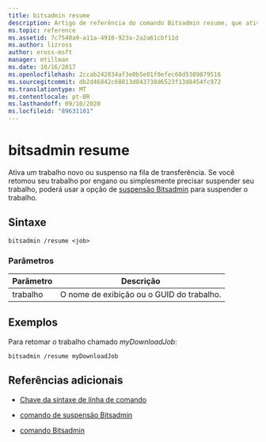 ```yaml
---
title: bitsadmin resume
description: Artigo de referência do comando Bitsadmin resume, que ativa um trabalho novo ou suspenso na fila de transferência.
ms.topic: reference
ms.assetid: 7c7540a9-a11a-4910-923a-2a2a61cbf11d
ms.author: lizross
author: eross-msft
manager: mtillman
ms.date: 10/16/2017
ms.openlocfilehash: 2ccab242034af3e0b5e01f0efec60d5309879516
ms.sourcegitcommit: db2d46842c68813d043738d6523f13d8454fc972
ms.translationtype: MT
ms.contentlocale: pt-BR
ms.lasthandoff: 09/10/2020
ms.locfileid: "89631101"
---
```

# <a name="bitsadmin-resume"></a>bitsadmin resume

Ativa um trabalho novo ou suspenso na fila de transferência. Se você retomou seu trabalho por engano ou simplesmente precisar suspender seu trabalho, poderá usar a opção de [suspensão Bitsadmin](bitsadmin-suspend.md) para suspender o trabalho.

## <a name="syntax"></a>Sintaxe

```
bitsadmin /resume <job>
```

### <a name="parameters"></a>Parâmetros

| Parâmetro | Descrição |
| -------------- | -------------- |
| trabalho | O nome de exibição ou o GUID do trabalho. |

## <a name="examples"></a>Exemplos

Para retomar o trabalho chamado *myDownloadJob*:

```
bitsadmin /resume myDownloadJob
```

## <a name="additional-references"></a>Referências adicionais

- [Chave da sintaxe de linha de comando](command-line-syntax-key.md)

- [comando de suspensão Bitsadmin](bitsadmin-suspend.md)

- [comando Bitsadmin](bitsadmin.md)
